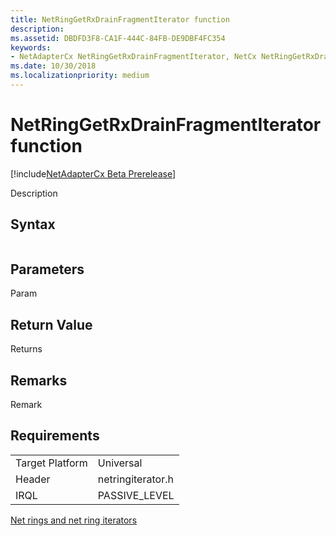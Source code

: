 ```yaml
---
title: NetRingGetRxDrainFragmentIterator function
description: 
ms.assetid: DBDFD3F8-CA1F-444C-84FB-DE9DBF4FC354
keywords:
- NetAdapterCx NetRingGetRxDrainFragmentIterator, NetCx NetRingGetRxDrainFragmentIterator
ms.date: 10/30/2018
ms.localizationpriority: medium
---
```


# NetRingGetRxDrainFragmentIterator function

[!include[NetAdapterCx Beta Prerelease](../netcx-beta-prerelease.md)]

Description

## Syntax

```cpp

```

## Parameters

Param

## Return Value

Returns 

## Remarks

Remark

## Requirements

|  |  |
| --- | --- |
| Target Platform | Universal |
| Header | netringiterator.h |
| IRQL | PASSIVE_LEVEL |

[Net rings and net ring iterators](net-rings-and-net-ring-iterators.md)